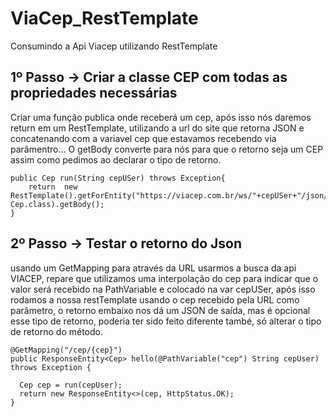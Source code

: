 # ViaCep_RestTemplate
Consumindo a Api Viacep utilizando RestTemplate

## 1º Passo -> Criar a classe CEP com todas as propriedades necessárias
 Criar uma função publica onde receberá um cep, após isso nós daremos return em um RestTemplate, utilizando a url do site que retorna JSON e concatenando com a variavel cep que estavamos recebendo via parâmentro... O getBody converte para nós para que o retorno seja um CEP assim como pedimos ao declarar o tipo de retorno.

    public Cep run(String cepUSer) throws Exception{
        return  new RestTemplate().getForEntity("https://viacep.com.br/ws/"+cepUSer+"/json/", Cep.class).getBody();
    }
    
## 2º Passo -> Testar o retorno do Json 
usando um GetMapping para através da URL usarmos a busca da api VIACEP, repare que utilizamos uma interpolação do cep para indicar que o valor será recebido na PathVariable e colocado na var cepUSer, após isso rodamos a nossa restTemplate usando o cep recebido pela URL como parâmetro, o retorno embaixo nos dá um JSON de saída, mas é opcional esse tipo de retorno, poderia ter sido feito diferente també, só alterar o tipo de retorno do método.

    @GetMapping("/cep/{cep}")
    public ResponseEntity<Cep> hello(@PathVariable("cep") String cepUser) throws Exception {

      Cep cep = run(cepUser);
      return new ResponseEntity<>(cep, HttpStatus.OK);
    }


